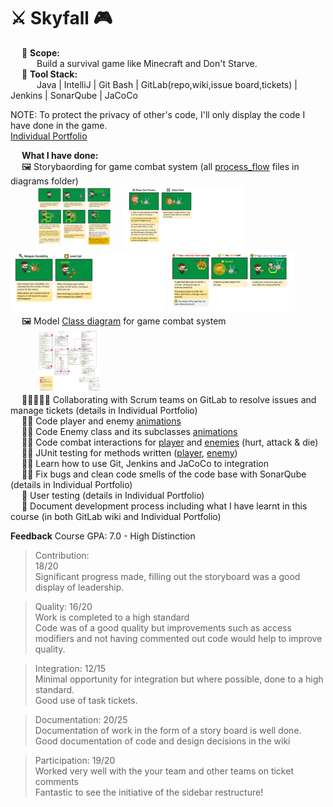 # ⚔ Skyfall 🎮
&emsp; 📐 **Scope:**   <br> 
&emsp;&emsp;&emsp;Build a survival game like Minecraft and Don't Starve. <br>
&emsp; 🧰 **Tool Stack:**   <br>
&emsp;&emsp;&emsp;Java | IntelliJ | Git Bash | GitLab(repo,wiki,issue board,tickets) | Jenkins | SonarQube | JaCoCo
<br>

NOTE: To protect the privacy of other's code, I'll only display the code I have done in the game. <br>
[Individual Portfolio](https://github.com/NicoleTYF/UniProjects-Skyfall/blob/main/IndividualPortfolio.pdf)

&emsp; **What I have done:** <br>
&emsp; 🖼 Storybaording for game combat system (all [process_flow](https://github.com/NicoleTYF/UniProjects-Skyfall/tree/main/diagrams) files in diagrams folder) <br>
&emsp;&emsp;&emsp;<img src="https://github.com/NicoleTYF/UniProjects-Skyfall/blob/main/diagrams/process_flow.png" height="100"/> &emsp;
<img src="https://github.com/NicoleTYF/UniProjects-Skyfall/blob/main/diagrams/process_flow2.png" height="100"/> 
<img src="https://github.com/NicoleTYF/UniProjects-Skyfall/blob/main/diagrams/process_flow3.png" height="100"/> 
<img src="https://github.com/NicoleTYF/UniProjects-Skyfall/blob/main/diagrams/process_flow4.png" height="100"/> <br> 
&emsp; 🖼 Model [Class diagram](https://github.com/NicoleTYF/UniProjects-Skyfall/blob/main/diagrams/Combat_System_Class_Diagram__1_.png) for game combat system <br>
&emsp;&emsp;&emsp;<img src="https://github.com/NicoleTYF/UniProjects-Skyfall/blob/main/diagrams/Combat_System_Class_Diagram__1_.png" height="100"/> <br>
&emsp; 👩🏻‍🤝‍🧑🏻 Collaborating with Scrum teams on GitLab to resolve issues and manage tickets (details in Individual Portfolio) <br>
&emsp; 👩‍💻 Code player and enemy [animations](https://github.com/NicoleTYF/UniProjects-Skyfall/tree/main/code/Character%20Animations)<br>
&emsp; 👩‍💻 Code Enemy class and its subclasses [animations](https://github.com/NicoleTYF/UniProjects-Skyfall/tree/main/code/Enemy)<br>
&emsp; 👩‍💻 Code combat interactions for [player](https://github.com/NicoleTYF/UniProjects-Skyfall/tree/main/code/Player) and [enemies](https://github.com/NicoleTYF/UniProjects-Skyfall/blob/main/code/Enemy/Enemy.java) (hurt, attack & die)<br>
&emsp; 👩‍💻 JUnit testing for methods written ([player](https://github.com/NicoleTYF/UniProjects-Skyfall/blob/main/code/Player/MainCharacterTest.java), [enemy](https://github.com/NicoleTYF/UniProjects-Skyfall/blob/main/code/Enemy/EnemyTest.java))<br>
&emsp; 👩‍💻 Learn how to use Git, Jenkins and JaCoCo to integration<br>
&emsp; 👩‍💻 Fix bugs and clean code smells of the code base with SonarQube (details in Individual Portfolio)<br>
&emsp; 🧪 User testing (details in Individual Portfolio) <br>
&emsp; 📃 Document development process including what I have learnt in this course (in both GitLab wiki and Individual Portfolio)<br>

**Feedback**
Course GPA: 7.0 - High Distinction
> Contribution: <br>18/20 <br>
Significant progress made, filling out the storyboard was a good display of leadership. <br>

> Quality: 16/20 <br>
Work is completed to a high standard<br>
Code was of a good quality but improvements such as access modifiers and not having commented out code would help to improve quality. <br>

> Integration:   12/15 <br>
Minimal opportunity for integration but where possible, done to a high standard. <br>
Good use of task tickets. <br>

> Documentation: 20/25 <br>
Documentation of work in the form of a story board is well done. <br>
Good documentation of code and design decisions in the wiki <br>

> Participation: 19/20 <br>
Worked very well with the your team and other teams on ticket comments <br>Fantastic to see the initiative of the sidebar restructure!

